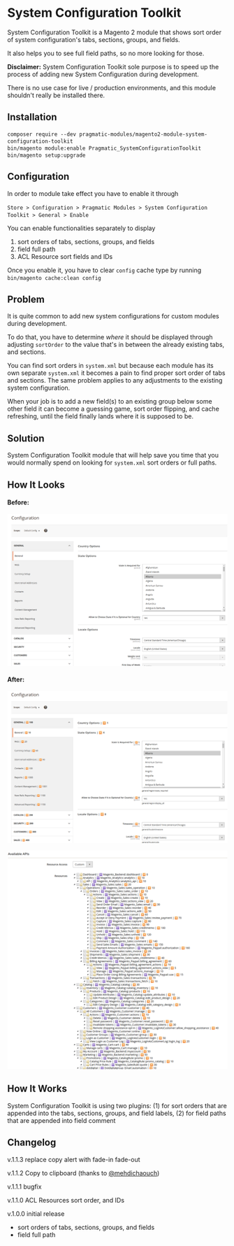 # System Configuration Toolkit

System Configuration Toolkit is a Magento 2 module that shows sort order of system configuration's tabs, sections, groups, and fields. 

It also helps you to see full field paths, so no more looking for those.

**Disclaimer:** System Configuration Toolkit sole purpose is to speed up the process of adding new System Configuration during development.

There is no use case for live / production environments, and this module shouldn't really be installed there.

## Installation
```
composer require --dev pragmatic-modules/magento2-module-system-configuration-toolkit
bin/magento module:enable Pragmatic_SystemConfigurationToolkit
bin/magento setup:upgrade
```

## Configuration

In order to module take effect you have to enable it through 

`Store > Configuration > Pragmatic Modules > System Configuration Toolkit > General > Enable`

You can enable functionalities separately to display

1. sort orders of tabs, sections, groups, and fields
2. field full path
3. ACL Resource sort fields and IDs

Once you enable it, you have to clear `config` cache type by running `bin/magento cache:clean config`

## Problem

It is quite common to add new system configurations for custom modules during development. 

To do that, you have to determine *where* it should be displayed through adjusting `sortOrder` to the value that's in between the already existing tabs, and sections. 

You can find sort orders in `system.xml` but because each module has its own separate `system.xml` it becomes a pain to find proper sort order of tabs and sections. The same problem applies to any adjustments to the existing system configuration. 

When your job is to add a new field(s) to an existing group below some other field it can become a guessing game, sort order flipping, and cache refreshing, until the field finally lands where it is supposed to be.

## Solution

System Configuration Toolkit module that will help save you time that you would normally spend on looking for `system.xml` sort orders or full paths.


## How It Looks

#### Before:

![](before.png)

#### After:

![](after.png)

![](acl.png)

## How It Works

System Configuration Toolkit is using two plugins: (1) for sort orders that are appended into the tabs, sections, groups, and field labels, (2) for field paths that are appended into field comment

## Changelog

v.1.1.3 replace copy alert with fade-in fade-out

v.1.1.2 Copy to clipboard (thanks to [@mehdichaouch](https://github.com/mehdichaouch))

v.1.1.1 bugfix

v.1.1.0 ACL Resources sort order, and IDs

v.1.0.0 initial release
* sort orders of tabs, sections, groups, and fields
* field full path
